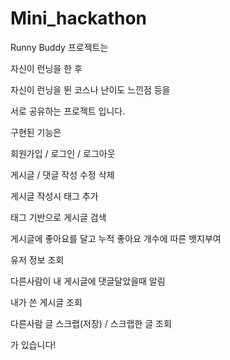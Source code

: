 # Mini_hackathon

Runny Buddy 프로젝트는

자신이 런닝을 한 후 

자신이 런닝을 뛴 코스나 난이도 느낀점 등을 

서로 공유하는 프로젝트 입니다.

구현된 기능은

회원가입 / 로그인 / 로그아웃 

게시글 / 댓글 작성 수정 삭제

게시글 작성시 태그 추가

태그 기반으로 게시글 검색

게시글에 좋아요를 달고 누적 좋아요 개수에 따른 뱃지부여 

유저 정보 조회

다른사람이 내 게시글에 댓글달았을때 알림

내가 쓴 게시글 조회

다른사람 글 스크랩(저장) / 스크랩한 글 조회

가 있습니다!
